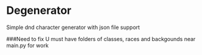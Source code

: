 # Degenerator
Simple dnd character generator with json file support

###Need to fix
U must have folders of classes, races and backgounds near main.py for work
